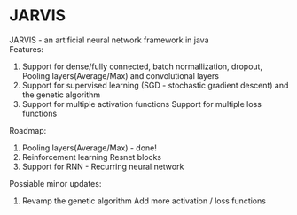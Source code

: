 # JARVIS
JARVIS - an artificial neural network framework in java  
Features:  
  1. Support for dense/fully connected, batch normallization, dropout, Pooling layers(Average/Max) and convolutional layers
  2. Support for supervised learning (SGD - stochastic gradient descent) and the genetic algorithm 
  3. Support for multiple activation functions Support for multiple loss functions 

Roadmap:  
  1. Pooling layers(Average/Max) - done! 
  2. Reinforcement learning Resnet blocks 
  3. Support for RNN - Recurring neural network 

Possiable minor updates:  
  1. Revamp the genetic algorithm Add more activation / loss functions
